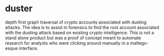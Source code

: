 # duster
depth first graph traversal of crypto accounts associated with dusting attacks. The idea is to assist in forensics to find the root account associated with the dusting attack based on existing crypto intelligence. This is not a stand alone product but was a proof of concept meant to automate research for analysts who were clicking around manually in a maltego-esque interface.
